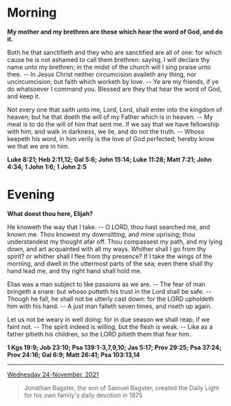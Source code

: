 # Morning

**My mother and my brethren are these which hear the word of God, and do it.**
 
Both he that sanctifieth and they who are sanctified are all of one: for which cause he is not ashamed to call them brethren: saying, I will declare thy name unto my brethren; in the midst of the church will I sing praise unto thee. -- In Jesus Christ neither circumcision availeth any thing, nor uncircumcision; but faith which worketh by love. -- Ye are my friends, if ye do whatsoever I command you. Blessed are they that hear the word of God, and keep it.
 
Not every one that saith unto me, Lord, Lord, shall enter into the kingdom of heaven; but he that doeth the will of my Father which is in heaven. -- My meat is to do the will of him that sent me. If we say that we have fellowship with him, and walk in darkness, we lie, and do not the truth. -- Whoso keepeth his word, in him verily is the love of God perfected; hereby know we that we are in him.  

**Luke 8:21; Heb 2:11,12; Gal 5:6; John 15:14; Luke 11:28; Matt 7:21; John 4:34; 1 John 1:6; 1 John 2:5**

# Evening

**What doest thou here, Elijah?**
 
He knoweth the way that I take. -- O LORD, thou hast searched me, and known me. Thou knowest my downsitting, and mine uprising; thou understandest my thought afar off. Thou compassest my path, and my lying down, and art acquainted with all my ways. Whither shall I go from thy spirit? or whither shall I flee from thy presence? If I take the wings of the morning, and dwell in the uttermost parts of the sea; even there shall thy hand lead me, and thy right hand shall hold me.
 
Elias was a man subject to like passions as we are. -- The fear of man bringeth a snare: but whoso putteth his trust in the Lord shall be safe. -- Though he fall, he shall not be utterly cast down: for the LORD upholdeth him with his hand. -- A just man falleth seven times, and riseth up again.
 
Let us not be weary in well doing: for in due season we shall reap, if we faint not. -- The spirit indeed is willing, but the flesh is weak. -- Like as a father pitieth his children, so the LORD pitieth them that fear him.  

**1 Kgs 19:9; Job 23:10; Psa 139:1-3,7,9,10; Jas 5:17; Prov 29:25; Psa 37:24; Prov 24:16; Gal 6:9; Matt 26:41; Psa 103:13,14**

---

[Wednesday 24-November, 2021](https://t.me/s/daily_light)

> Jonathan Bagster, the son of Samuel Bagster, created the Daily Light for his own family's daily devotion in 1875

